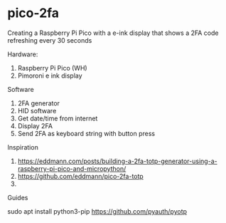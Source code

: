 # pico-2fa


Creating a Raspberry Pi Pico with a e-ink display that shows a 2FA code refreshing every 30 seconds


Hardware:
1. Raspberry Pi Pico (WH)
2. Pimoroni e ink display


Software
1. 2FA generator
2. HID software
3. Get date/time from internet
4. Display 2FA
5. Send 2FA as keyboard string with button press



Inspiration
1. https://eddmann.com/posts/building-a-2fa-totp-generator-using-a-raspberry-pi-pico-and-micropython/
2. https://github.com/eddmann/pico-2fa-totp
3. 

Guides

sudo apt install python3-pip 
https://github.com/pyauth/pyotp 
